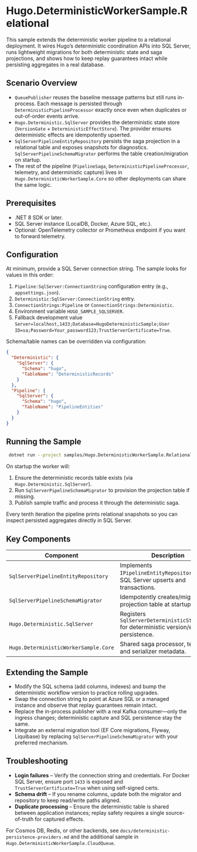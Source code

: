 # Hugo.DeterministicWorkerSample.Relational

This sample extends the deterministic worker pipeline to a relational deployment. It wires Hugo’s deterministic coordination APIs into SQL Server, runs lightweight migrations for both deterministic state and saga projections, and shows how to keep replay guarantees intact while persisting aggregates in a real database.

## Scenario Overview

- `QueuePublisher` reuses the baseline message patterns but still runs in-process. Each message is persisted through `DeterministicPipelineProcessor` exactly once even when duplicates or out-of-order events arrive.
- `Hugo.Deterministic.SqlServer` provides the deterministic state store (`VersionGate` + `DeterministicEffectStore`). The provider ensures deterministic effects are idempotently upserted.
- `SqlServerPipelineEntityRepository` persists the saga projection in a relational table and exposes snapshots for diagnostics. `SqlServerPipelineSchemaMigrator` performs the table creation/migration on startup.
- The rest of the pipeline (`PipelineSaga`, `DeterministicPipelineProcessor`, telemetry, and deterministic capture) lives in `Hugo.DeterministicWorkerSample.Core` so other deployments can share the same logic.

## Prerequisites

- .NET 8 SDK or later.
- SQL Server instance (LocalDB, Docker, Azure SQL, etc.).
- Optional: OpenTelemetry collector or Prometheus endpoint if you want to forward telemetry.

## Configuration

At minimum, provide a SQL Server connection string. The sample looks for values in this order:

1. `Pipeline:SqlServer:ConnectionString` configuration entry (e.g., `appsettings.json`).
2. `Deterministic:SqlServer:ConnectionString` entry.
3. `ConnectionStrings:Pipeline` or `ConnectionStrings:Deterministic`.
4. Environment variable `HUGO_SAMPLE_SQLSERVER`.
5. Fallback development value `Server=localhost,1433;Database=HugoDeterministicSample;User ID=sa;Password=Your_password123;TrustServerCertificate=True`.

Schema/table names can be overridden via configuration:

```json
{
  "Deterministic": {
    "SqlServer": {
      "Schema": "hugo",
      "TableName": "DeterministicRecords"
    }
  },
  "Pipeline": {
    "SqlServer": {
      "Schema": "hugo",
      "TableName": "PipelineEntities"
    }
  }
}
```

## Running the Sample

```bash
 dotnet run --project samples/Hugo.DeterministicWorkerSample.Relational/Hugo.DeterministicWorkerSample.Relational.csproj
```

On startup the worker will:

1. Ensure the deterministic records table exists (via `Hugo.Deterministic.SqlServer`).
2. Run `SqlServerPipelineSchemaMigrator` to provision the projection table if missing.
3. Publish sample traffic and process it through the deterministic saga.

Every tenth iteration the pipeline prints relational snapshots so you can inspect persisted aggregates directly in SQL Server.

## Key Components

| Component | Description |
| --- | --- |
| `SqlServerPipelineEntityRepository` | Implements `IPipelineEntityRepository` using SQL Server upserts and transactions. |
| `SqlServerPipelineSchemaMigrator` | Idempotently creates/migrates the projection table at startup. |
| `Hugo.Deterministic.SqlServer` | Registers `SqlServerDeterministicStateStore` for deterministic version/effect persistence. |
| `Hugo.DeterministicWorkerSample.Core` | Shared saga processor, telemetry, and serializer metadata. |

## Extending the Sample

- Modify the SQL schema (add columns, indexes) and bump the deterministic workflow version to practice rolling upgrades.
- Swap the connection string to point at Azure SQL or a managed instance and observe that replay guarantees remain intact.
- Replace the in-process publisher with a real Kafka consumer—only the ingress changes; deterministic capture and SQL persistence stay the same.
- Integrate an external migration tool (EF Core migrations, Flyway, Liquibase) by replacing `SqlServerPipelineSchemaMigrator` with your preferred mechanism.

## Troubleshooting

- **Login failures** – Verify the connection string and credentials. For Docker SQL Server, ensure port `1433` is exposed and `TrustServerCertificate=True` when using self-signed certs.
- **Schema drift** – If you rename columns, update both the migrator and repository to keep read/write paths aligned.
- **Duplicate processing** – Ensure the deterministic table is shared between application instances; replay safety requires a single source-of-truth for captured effects.

For Cosmos DB, Redis, or other backends, see `docs/deterministic-persistence-providers.md` and the additional sample in `Hugo.DeterministicWorkerSample.CloudQueue`.
